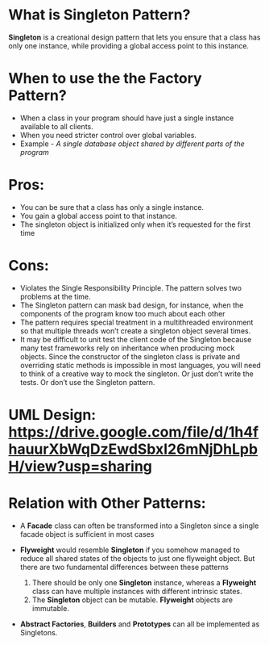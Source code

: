 # What is Singleton Pattern?
**Singleton** is a creational design pattern that lets you ensure that a class has only one instance, while providing a global access point to this instance.

# When to use the the Factory Pattern?
- When a class in your program should have just a single instance available to all clients.
- When you need stricter control over global variables.
- Example
	_- A single database object shared by different parts of the program_


# Pros:
- You can be sure that a class has only a single instance.
- You gain a global access point to that instance.
- The singleton object is initialized only when it’s requested for the first time

# Cons:
- Violates the Single Responsibility Principle. The pattern solves two problems at the time.
- The Singleton pattern can mask bad design, for instance, when the components of the program know too much about each other
- The pattern requires special treatment in a multithreaded environment so that multiple threads won’t create a singleton
object several times.
- It may be difficult to unit test the client code of the Singleton because many test frameworks rely on inheritance when
producing mock objects. Since the constructor of the singleton class is private and overriding static methods is impossible
in most languages, you will need to think of a creative way to mock the singleton. Or just don’t write the tests. Or don’t use the Singleton pattern.

# UML Design: https://drive.google.com/file/d/1h4fhauurXbWqDzEwdSbxI26mNjDhLpbH/view?usp=sharing


# Relation with Other Patterns:
- A **Facade** class can often be transformed into a Singleton since a single facade object is sufficient in most cases

- **Flyweight** would resemble **Singleton** if you somehow managed to reduce all shared states of the objects to just one
flyweight object. But there are two fundamental differences between these patterns
	1. There should be only one **Singleton** instance, whereas a **Flyweight** class can have multiple instances with different intrinsic states.
	2. The **Singleton** object can be mutable. **Flyweight** objects are immutable.

- **Abstract Factories**, **Builders** and **Prototypes** can all be implemented as Singletons.